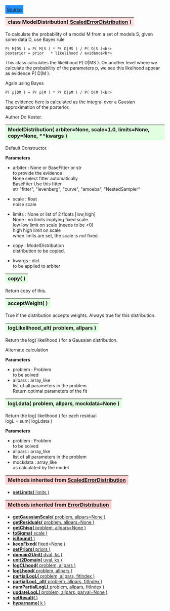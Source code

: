---
---

<div class="button">
  <span style="background-color: DodgerBlue; color: White;  border:5px solid DodgerBlue">
<a href=https://github.com/dokester/BayesicFitting/blob/master/BayesicFitting/source/ModelDistribution.py target=_blank>Source</a></span></div>

<a name="ModelDistribution"></a>
<table><thead style="background-color:#FFE0E0; width:100%"><tr><th style="text-align:left">
<strong>class ModelDistribution(</strong> <a href="./ScaledErrorDistribution.html">ScaledErrorDistribution</a> )
</th></tr></thead></table>
<p>

To calculate the probability of a model M from a set of models S,
given some data D, use Bayes rule

    P( M|DS ) = P( M|S ) * P( D|MS ) / P( D|S )<br>
    posterior = prior   * likelihood / evidence<br>

This class calculates the likelihood P( D|MS ).
On another level where we calculate the probability of the
parameters p, we see this likelhood appear as evidence P( D|M ).

Again using Bayes 

    P( p|DM ) = P( p|M ) * P( D|pM ) / P( D|M )<br>

The evidence here is calculated as the integral over a Gausian
approximation of the posterior.

Author       Do Kester.


<a name="ModelDistribution"></a>
<table><thead style="background-color:#E0FFE0; width:100%"><tr><th style="text-align:left">
<strong>ModelDistribution(</strong> arbiter=None, scale=1.0, limits=None,
 copy=None, **kwargs )
</th></tr></thead></table>
<p>

Default Constructor.

<b>Parameters</b>

* arbiter  :  None or BaseFitter or str<br>
    to provide the evidence<br>
    None    select fitter automatically<br>
    BaseFiter   Use this fitter<br>
    str     "fitter", "levenberg", "curve", "amoeba", "NestedSampler"<br>

* scale  :  float<br>
    noise scale<br>
* limits  :  None or list of 2 floats [low,high]<br>
    None : no limits implying fixed scale<br>
    low     low limit on scale (needs to be >0)<br>
    high    high limit on scale<br>
    when limits are set, the scale is *not* fixed.<br>

* copy  :  ModelDistribution<br>
    distribution to be copied.<br>

* kwargs  :  dict<br>
    to be applied to arbiter<br>


<a name="copy"></a>
<table><thead style="background-color:#E0FFE0; width:100%"><tr><th style="text-align:left">
<strong>copy(</strong> )
</th></tr></thead></table>
<p>
Return copy of this. 

<a name="acceptWeight"></a>
<table><thead style="background-color:#E0FFE0; width:100%"><tr><th style="text-align:left">
<strong>acceptWeight(</strong> )
</th></tr></thead></table>
<p>

True if the distribution accepts weights.
Always true for this distribution.

<a name="logLikelihood_alt"></a>
<table><thead style="background-color:#E0FFE0; width:100%"><tr><th style="text-align:left">
<strong>logLikelihood_alt(</strong> problem, allpars ) 
</th></tr></thead></table>
<p>

Return the log( likelihood ) for a Gaussian distribution.

Alternate calculation

<b>Parameters</b>

* problem  :  Problem<br>
    to be solved<br>
* allpars  :  array_like<br>
    list of all parameters in the problem<br>
    Return optimal parameters of the fit<br>


<a name="logLdata"></a>
<table><thead style="background-color:#E0FFE0; width:100%"><tr><th style="text-align:left">
<strong>logLdata(</strong> problem, allpars, mockdata=None ) 
</th></tr></thead></table>
<p>

Return the log( likelihood ) for each residual
   <br>
logL = sum( logLdata )

<b>Parameters</b>

* problem  :  Problem<br>
    to be solved<br>
* allpars  :  array_like<br>
    list of all parameters in the problem   <br>
* mockdata  :  array_like<br>
    as calculated by the model<br>


<table><thead style="background-color:#FFD0D0; width:100%"><tr><th style="text-align:left">
<strong>Methods inherited from</strong> <a href="./ScaledErrorDistribution.html">ScaledErrorDistribution</a></th></tr></thead></table>


* [<strong>setLimits(</strong> limits ) ](./ScaledErrorDistribution.md#setLimits)


<table><thead style="background-color:#FFD0D0; width:100%"><tr><th style="text-align:left">
<strong>Methods inherited from</strong> <a href="./ErrorDistribution.html">ErrorDistribution</a></th></tr></thead></table>


* [<strong>getGaussianScale(</strong> problem, allpars=None ) ](./ErrorDistribution.md#getGaussianScale)
* [<strong>getResiduals(</strong> problem, allpars=None )](./ErrorDistribution.md#getResiduals)
* [<strong>getChisq(</strong> problem, allpars=None )](./ErrorDistribution.md#getChisq)
* [<strong>toSigma(</strong> scale ) ](./ErrorDistribution.md#toSigma)
* [<strong>isBound(</strong> ) ](./ErrorDistribution.md#isBound)
* [<strong>keepFixed(</strong> fixed=None ) ](./ErrorDistribution.md#keepFixed)
* [<strong>setPriors(</strong> priors ) ](./ErrorDistribution.md#setPriors)
* [<strong>domain2Unit(</strong> dval, ks ) ](./ErrorDistribution.md#domain2Unit)
* [<strong>unit2Domain(</strong> uval, ks ) ](./ErrorDistribution.md#unit2Domain)
* [<strong>logCLhood(</strong> problem, allpars )](./ErrorDistribution.md#logCLhood)
* [<strong>logLhood(</strong> problem, allpars )](./ErrorDistribution.md#logLhood)
* [<strong>partialLogL(</strong> problem, allpars, fitIndex ) ](./ErrorDistribution.md#partialLogL)
* [<strong>partialLogL_alt(</strong> problem, allpars, fitIndex ) ](./ErrorDistribution.md#partialLogL_alt)
* [<strong>numPartialLogL(</strong> problem, allpars, fitIndex ) ](./ErrorDistribution.md#numPartialLogL)
* [<strong>updateLogL(</strong> problem, allpars, parval=None )](./ErrorDistribution.md#updateLogL)
* [<strong>setResult(</strong> )](./ErrorDistribution.md#setResult)
* [<strong>hyparname(</strong> k ) ](./ErrorDistribution.md#hyparname)
